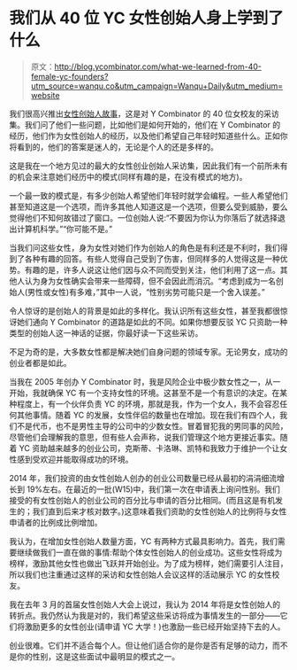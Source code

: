 # 我们从 40 位 YC 女性创始人身上学到了什么

> 原文：<http://blog.ycombinator.com/what-we-learned-from-40-female-yc-founders?utm_source=wanqu.co&utm_campaign=Wanqu+Daily&utm_medium=website>

我们很高兴推出[女性创始人故事](http://www.femalefounderstories.com/)，这是对 Y Combinator 的 40 位女校友的采访集。我们问了他们一些问题，比如他们是如何开始的，他们在 Y Combinator 的经历，他们作为女性创始人的经历，以及他们希望自己年轻时知道些什么。正如你将看到的，他们的答案是迷人的，无论是个人的还是多样的。

这是我在一个地方见过的最大的女性创业创始人采访集，因此我们有一个前所未有的机会来注意她们经历中的模式(同样有趣的是，在没有模式的地方)。

一个最一致的模式是，有多少创始人希望他们年轻时就学会编程。一些人希望他们甚至知道这是一个选项，而许多其他人知道这是一个选项，但要么受到威胁，要么觉得他们不知何故错过了窗口。一位创始人说:“不要因为你认为你落后了就选择退出计算机科学。”“你可能不是。”

当我们问这些女性，身为女性对她们作为创始人的角色是有利还是不利时，我们得到了各种有趣的回答。有些人觉得自己受到了伤害，但同样多的人觉得这是一种优势。有趣的是，许多人说这让他们因与众不同而受到关注，他们利用了这一点。其他人认为身为女性确实会带来一些障碍，但不会因此而消沉。“考虑到成为一名创始人(男性或女性)有多难，”其中一人说，“性别劣势可能只是一个舍入误差。”

令人惊讶的是创始人的背景是如此的多样化。我认识所有这些女性，甚至我都很惊讶她们通向 Y Combinator 的道路是如此的不同。如果你想要反驳 YC 只资助一种类型的创始人这一神话的证据，你最好读一下这些采访。

不足为奇的是，大多数女性都是解决她们自身问题的领域专家。无论男女，成功的创业者都是如此。

当我在 2005 年创办 Y Combinator 时，我是风险企业中极少数女性之一，从一开始，我就确保 YC 有一个支持女性的环境。这甚至不是一个有意识的决定。在某种程度上，有一个伙伴负责 YC 的环境，那就是我，作为一个女人，我不会容忍任何其他事情。随着 YC 的发展，女性伴侣的数量也在增加。现在我们有四个人，我们不是代币，也不是男性主导的公司中的少数女性。冒着冒犯我的男同事的风险，尽管他们会理解我的意思，但有些人会声称，说我们管理这个地方更接近事实。随着 YC 资助越来越多的创业公司，克斯蒂、卡洛琳、凯特和我致力于维护一个让女性感到受欢迎并能取得成功的环境。

2014 年，我们投资的由女性创始人创办的创业公司数量已经从最初的涓涓细流增长到 19%左右。在最近的一批(W15)中，我们第一次在申请表上询问性别。我们接受的有女性创始人的创业公司的百分比与申请的百分比相同。(而且这是有机发生的；我们直到后来才核对数字。)这意味着我们资助的女性创始人的比例将与女性申请者的比例成比例增加。

我认为，在增加女性创始人数量方面，YC 有两种方式最具影响力。首先，我们需要继续做我们一直在做的事情:帮助个体女性创始人的创业成功。这些女性将成为榜样，激励其他女性也做出飞跃并开始创业。为了成为榜样，她们需要引人注目，所以我们也注重通过这样的采访和女性创始人会议这样的活动展示 YC 的女性校友。

我在去年 3 月的首届女性创始人大会上说过，我认为 2014 年将是女性创始人的转折点。我仍然认为我是对的，我们希望这些采访将成为事情发生的一部分——它们将激励更多的女性创业(请申请 YC 大学！)也激励一些已经开始坚持下去的人。

创业很难。它们并不适合每个人。但让他们适合你的是你是否有足够的动力，而不是你的性别，这是这些面试中最明显的模式之一。